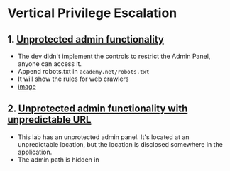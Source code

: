 # Vertical Privilege Escalation


## 1. [Unprotected admin functionality](https://portswigger.net/web-security/access-control/lab-unprotected-admin-functionality)
- The dev didn't implement the controls to restrict the Admin Panel, anyone can access it.
- Append robots.txt in `academy.net/robots.txt`
- It will show the rules for web crawlers
- [image](https://github.com/user-attachments/assets/ab5ce686-303c-41f5-b685-726033779551)


## 2. [Unprotected admin functionality with unpredictable URL](https://portswigger.net/web-security/access-control/lab-unprotected-admin-functionality-with-unpredictable-url)
- This lab has an unprotected admin panel. It's located at an unpredictable location, but the location is disclosed somewhere in the application.
- The admin path is hidden in <script> tag of page source.
- ![image](https://github.com/user-attachments/assets/9d5e7ec8-3671-4073-8ccb-c9dc2a503f63)

## 3. [User role controlled by request parameter](https://portswigger.net/web-security/access-control/lab-user-role-controlled-by-request-parameter)
- Vuln request parameter: https://0a6c00af03d05e2a82a5b5bf00930027.web-security-academy.net/`my-account?id=wiener`
- Try accessing Admin Panel: `web-security-academy.net/admin` > Capture request in BurpSuite
- forgeable cookie:![image](https://github.com/user-attachments/assets/672f89f5-17e1-4dcf-8bf0-6cf9aa76dde9)
- Modified Cookies: ![image](https://github.com/user-attachments/assets/a874b6db-013a-470e-98e6-1ef8218ae870)
- Now, Modify the Queries in the Browser > Storage > Cookie
- ![image](https://github.com/user-attachments/assets/ad9cbc27-5391-4474-a94c-ad095455d200)


## 4. [User role can be modified in user profile](https://portswigger.net/web-security/access-control/lab-user-role-can-be-modified-in-user-profile)
- This lab has an admin panel at /admin. It's only accessible to logged-in users with a roleid of 2.
- Login to site using given creds in Lab > Capture the Email update request > observe the JSON data {} > Update your account "roleid"=2 > Send it & In browser copy the request > try accessing /admin by appending in URL > del user > done
- ![image](https://github.com/user-attachments/assets/2c42d867-9c2e-4567-a866-891bb8dcc716)


## 5. [LAter](https://portswigger.net/web-security/access-control/lab-url-based-access-control-can-be-circumvented)







## Robots.txt: `a way to control indexing and crawling by search engines`
- The robots.txt file is `not a security mechanism.`
- `publicly accessible`, can be viewed by navigating to http://example.com/robots.txt.
- Prevent search engines from indexing certain parts of their website.
- Manage server load by restricting access to resource-intensive pages.
- Keep certain site sections private or hidden from search engine results.

```
Example:

User-agent: *
Disallow: /private/
Disallow: /tmp/
Disallow: /test/

User-agent: Googlebot
Allow: /public/
Disallow: /not-for-google/
```
